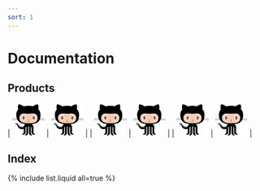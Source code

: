 ```yaml
---
sort: 1
---
```

# Documentation

## Products

| ![Octocat](../images/octocat.png) | ![Octocat](../images/octocat.png) |
| ![Octocat](../images/octocat.png) | ![Octocat](../images/octocat.png) |
| ![Octocat](../images/octocat.png) | ![Octocat](../images/octocat.png) |

## Index

{% include list.liquid all=true %}

